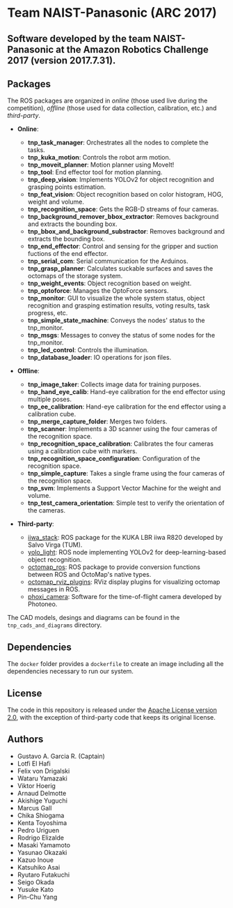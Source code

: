 # Team NAIST-Panasonic (ARC 2017)

Software developed by the team NAIST-Panasonic at the Amazon Robotics Challenge 2017 (version 2017.7.31).
-----------------------------
## Packages
The ROS packages are organized in *online* (those used live during the competition), *offline* (those used for data collection, calibration, etc.) and *third-party*.

+ **Online**:
  - **tnp_task_manager**: Orchestrates all the nodes to complete the tasks.
  - **tnp_kuka_motion**: Controls the robot arm motion.
  - **tnp_moveit_planner**: Motion planner using MoveIt!
  - **tnp_tool**: End effector tool for motion planning.
  - **tnp_deep_vision**: Implements YOLOv2 for object recognition and grasping points estimation.
  - **tnp_feat_vision**: Object recognition based on color histogram, HOG, weight and volume.
  - **tnp_recognition_space**: Gets the RGB-D streams of four cameras.
  - **tnp_background_remover_bbox_extractor**: Removes background and extracts the bounding box.
  - **tnp_bbox_and_background_substractor**: Removes background and extracts the bounding box.
  - **tnp_end_effector**: Control and sensing for the gripper and suction fuctions of the end effector.
  - **tnp_serial_com**: Serial communication for the Arduinos.
  - **tnp_grasp_planner**: Calculates suckable surfaces and saves the octomaps of the storage system.
  - **tnp_weight_events**: Object recognition based on weight.
  - **tnp_optoforce**: Manages the OptoForce sensors.
  - **tnp_monitor**: GUI to visualize the whole system status, object recognition and grasping estimation results, voting results, task progress, etc.
  - **tnp_simple_state_machine**: Conveys the nodes' status to the tnp_monitor.
  - **tnp_msgs**: Messages to convey the status of some nodes for the tnp_monitor.
  - **tnp_led_control**: Controls the illumination.
  - **tnp_database_loader**: IO operations for json files.

+ **Offline**:
  - **tnp_image_taker**: Collects image data for training purposes.
  - **tnp_hand_eye_calib**: Hand-eye calibration for the end effector using multiple poses. 
  - **tnp_ee_calibration**: Hand-eye calibration for the end effector using a calibration cube.
  - **tnp_merge_capture_folder**: Merges two folders.
  - **tnp_scanner**: Implements a 3D scanner using the four cameras of the recognition space.
  - **tnp_recognition_space_calibration**: Calibrates the four cameras using a calibration cube with markers.
  - **tnp_recognition_space_configuration**: Configuration of the recognition space.
  - **tnp_simple_capture**: Takes a single frame using the four cameras of the recognition space.
  - **tnp_svm**: Implements a Support Vector Machine for the weight and volume.
  - **tnp_test_camera_orientation**: Simple test to verify the orientation of the cameras.

+ **Third-party**:
  - [iiwa_stack](https://github.com/SalvoVirga/iiwa_stack): ROS package for the KUKA LBR iiwa R820 developed by Salvo Virga (TUM).
  - [yolo_light](https://github.com/chrisgundling/yolo_light): ROS node implementing YOLOv2 for deep-learning-based object recognition.
  - [octomap_ros](https://github.com/OctoMap/octomap_ros): ROS package to provide conversion functions between ROS and OctoMap's native types.
  - [octomap_rviz_plugins](https://github.com/OctoMap/octomap_rviz_plugins): RViz display plugins for visualizing octomap messages in ROS.
  - [phoxi_camera](http://www.photoneo.com/): Software for the time-of-flight camera developed by Photoneo.

The CAD models, desings and diagrams can be found in the `tnp_cads_and_diagrams` directory.

## Dependencies

The `docker` folder provides a `dockerfile` to create an image including all the dependencies necessary to run our system.

## License

The code in this repository is released under the [Apache License version 2.0](http://www.apache.org/licenses/LICENSE-2.0), with the exception of third-party code that keeps its original license.

## Authors

  - Gustavo A. Garcia R. (Captain)
  - Lotfi El Hafi
  - Felix von Drigalski
  - Wataru Yamazaki
  - Viktor Hoerig
  - Arnaud Delmotte
  - Akishige Yuguchi
  - Marcus Gall
  - Chika Shiogama
  - Kenta Toyoshima
  - Pedro Uriguen
  - Rodrigo Elizalde
  - Masaki Yamamoto
  - Yasunao Okazaki
  - Kazuo Inoue
  - Katsuhiko Asai
  - Ryutaro Futakuchi
  - Seigo Okada
  - Yusuke Kato
  - Pin-Chu Yang


